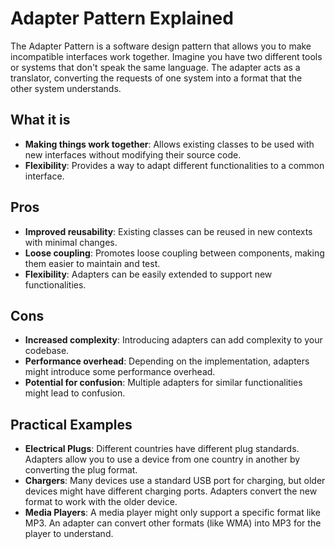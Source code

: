 # Adapter Pattern Explained

The Adapter Pattern is a software design pattern that allows you to make incompatible interfaces work together. Imagine you have two different tools or systems that don't speak the same language. The adapter acts as a translator, converting the requests of one system into a format that the other system understands.

## What it is

- **Making things work together**: Allows existing classes to be used with new interfaces without modifying their source code.
- **Flexibility**: Provides a way to adapt different functionalities to a common interface.

## Pros

- **Improved reusability**: Existing classes can be reused in new contexts with minimal changes.
- **Loose coupling**: Promotes loose coupling between components, making them easier to maintain and test.
- **Flexibility**: Adapters can be easily extended to support new functionalities.

## Cons

- **Increased complexity**: Introducing adapters can add complexity to your codebase.
- **Performance overhead**: Depending on the implementation, adapters might introduce some performance overhead.
- **Potential for confusion**: Multiple adapters for similar functionalities might lead to confusion.

## Practical Examples

- **Electrical Plugs**: Different countries have different plug standards. Adapters allow you to use a device from one country in another by converting the plug format.
- **Chargers**: Many devices use a standard USB port for charging, but older devices might have different charging ports. Adapters convert the new format to work with the older device.
- **Media Players**: A media player might only support a specific format like MP3. An adapter can convert other formats (like WMA) into MP3 for the player to understand.
